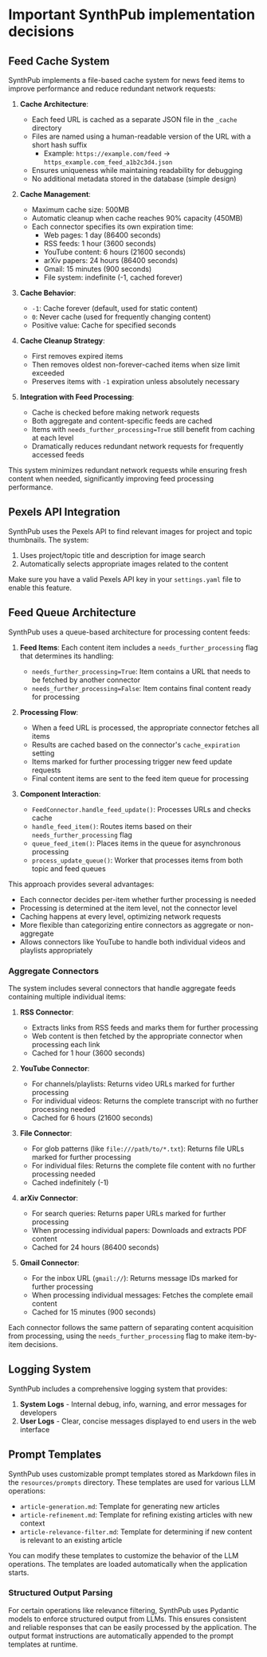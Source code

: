 # Important SynthPub implementation decisions

## Feed Cache System

SynthPub implements a file-based cache system for news feed items to improve performance and reduce redundant network requests:

1. **Cache Architecture**:
   - Each feed URL is cached as a separate JSON file in the `_cache` directory
   - Files are named using a human-readable version of the URL with a short hash suffix
     - Example: `https://example.com/feed` → `https_example.com_feed_a1b2c3d4.json`
   - Ensures uniqueness while maintaining readability for debugging
   - No additional metadata stored in the database (simple design)

2. **Cache Management**:
   - Maximum cache size: 500MB
   - Automatic cleanup when cache reaches 90% capacity (450MB)
   - Each connector specifies its own expiration time:
     - Web pages: 1 day (86400 seconds)
     - RSS feeds: 1 hour (3600 seconds)
     - YouTube content: 6 hours (21600 seconds)
     - arXiv papers: 24 hours (86400 seconds)
     - Gmail: 15 minutes (900 seconds)
     - File system: indefinite (-1, cached forever)

3. **Cache Behavior**:
   - `-1`: Cache forever (default, used for static content)
   - `0`: Never cache (used for frequently changing content)
   - Positive value: Cache for specified seconds

4. **Cache Cleanup Strategy**:
   - First removes expired items
   - Then removes oldest non-forever-cached items when size limit exceeded
   - Preserves items with `-1` expiration unless absolutely necessary

5. **Integration with Feed Processing**:
   - Cache is checked before making network requests
   - Both aggregate and content-specific feeds are cached
   - Items with `needs_further_processing=True` still benefit from caching at each level
   - Dramatically reduces redundant network requests for frequently accessed feeds

This system minimizes redundant network requests while ensuring fresh content when needed, significantly improving feed processing performance.

## Pexels API Integration

SynthPub uses the Pexels API to find relevant images for project and topic thumbnails. The system:

1. Uses project/topic title and description for image search
2. Automatically selects appropriate images related to the content

Make sure you have a valid Pexels API key in your `settings.yaml` file to enable this feature.

## Feed Queue Architecture

SynthPub uses a queue-based architecture for processing content feeds:

1. **Feed Items**: Each content item includes a `needs_further_processing` flag that determines its handling:
   - `needs_further_processing=True`: Item contains a URL that needs to be fetched by another connector
   - `needs_further_processing=False`: Item contains final content ready for processing

2. **Processing Flow**:
   - When a feed URL is processed, the appropriate connector fetches all items
   - Results are cached based on the connector's `cache_expiration` setting
   - Items marked for further processing trigger new feed update requests
   - Final content items are sent to the feed item queue for processing

3. **Component Interaction**:
   - `FeedConnector.handle_feed_update()`: Processes URLs and checks cache
   - `handle_feed_item()`: Routes items based on their `needs_further_processing` flag
   - `queue_feed_item()`: Places items in the queue for asynchronous processing
   - `process_update_queue()`: Worker that processes items from both topic and feed queues

This approach provides several advantages:
- Each connector decides per-item whether further processing is needed
- Processing is determined at the item level, not the connector level
- Caching happens at every level, optimizing network requests
- More flexible than categorizing entire connectors as aggregate or non-aggregate
- Allows connectors like YouTube to handle both individual videos and playlists appropriately

### Aggregate Connectors

The system includes several connectors that handle aggregate feeds containing multiple individual items:

1. **RSS Connector**: 
   - Extracts links from RSS feeds and marks them for further processing
   - Web content is then fetched by the appropriate connector when processing each link
   - Cached for 1 hour (3600 seconds)

2. **YouTube Connector**:
   - For channels/playlists: Returns video URLs marked for further processing
   - For individual videos: Returns the complete transcript with no further processing needed
   - Cached for 6 hours (21600 seconds)

3. **File Connector**:
   - For glob patterns (like `file:///path/to/*.txt`): Returns file URLs marked for further processing
   - For individual files: Returns the complete file content with no further processing needed
   - Cached indefinitely (-1)

4. **arXiv Connector**:
   - For search queries: Returns paper URLs marked for further processing
   - When processing individual papers: Downloads and extracts PDF content
   - Cached for 24 hours (86400 seconds)

5. **Gmail Connector**:
   - For the inbox URL (`gmail://`): Returns message IDs marked for further processing
   - When processing individual messages: Fetches the complete email content
   - Cached for 15 minutes (900 seconds)

Each connector follows the same pattern of separating content acquisition from processing, using the `needs_further_processing` flag to make item-by-item decisions.

## Logging System

SynthPub includes a comprehensive logging system that provides:

1. **System Logs** - Internal debug, info, warning, and error messages for developers
2. **User Logs** - Clear, concise messages displayed to end users in the web interface

## Prompt Templates

SynthPub uses customizable prompt templates stored as Markdown files in the `resources/prompts` directory. These templates are used for various LLM operations:

- `article-generation.md`: Template for generating new articles
- `article-refinement.md`: Template for refining existing articles with new context
- `article-relevance-filter.md`: Template for determining if new content is relevant to an existing article

You can modify these templates to customize the behavior of the LLM operations. The templates are loaded automatically when the application starts.

### Structured Output Parsing

For certain operations like relevance filtering, SynthPub uses Pydantic models to enforce structured output from LLMs. This ensures consistent and reliable responses that can be easily processed by the application. The output format instructions are automatically appended to the prompt templates at runtime.
